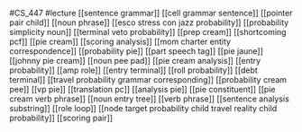#CS_447
#lecture
[[sentence grammar]]
[[cell grammar sentence]]
[[pointer pair child]]
[[noun phrase]]
[[esco stress con jazz probability]]
[[probability simplicity noun]]
[[terminal veto probability]]
[[prep cream]]
[[shortcoming pcf]]
[[pie cream]]
[[scoring analysis]]
[[mom charter entity correspondence]]
[[probability pie]]
[[part speech tag]]
[[pie jaune]]
[[johnny pie cream]]
[[noun pee pad]]
[[pie cream analysis]]
[[entry probability]]
[[amp role]]
[[entry terminal]]
[[roll probability]]
[[debt terminal]]
[[travel probability grammar corresponding]]
[[probability cream pee]]
[[vp pie]]
[[translation pc]]
[[analysis pie]]
[[pie constituent]]
[[pie cream verb phrase]]
[[noun entry tree]]
[[verb phrase]]
[[sentence analysis substring]]
[[role loop]]
[[node target probability child travel reality child probability]]
[[scoring pair]]
